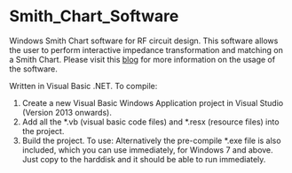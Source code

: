 # Smith_Chart_Software
Windows Smith Chart software for RF circuit design.
This software allows the user to perform interactive impedance transformation and matching 
on a Smith Chart. Please visit this [blog](https://fkeng.blogspot.com/2016/03/smith-chart-software-for-rf-circuit.html)
for more information on the usage of the software. 

Written in Visual Basic .NET.
To compile:
1. Create a new Visual Basic Windows Application project in Visual Studio (Version 2013 onwards).
2. Add all the *.vb (visual basic code files) and *.resx (resource files) into the project.
3. Build the project.
To use:
Alternatively the pre-compile *.exe file is also included, which you can use immediately, for Windows 7 and above.  Just copy to the harddisk and it should be able to run immediately.
